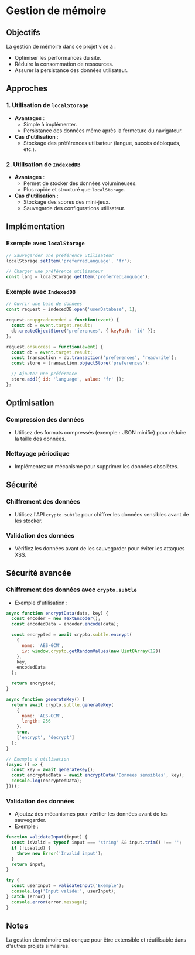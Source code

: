 # Gestion de mémoire

## Objectifs
La gestion de mémoire dans ce projet vise à :
- Optimiser les performances du site.
- Réduire la consommation de ressources.
- Assurer la persistance des données utilisateur.

## Approches
### 1. Utilisation de `localStorage`
- **Avantages** :
  - Simple à implémenter.
  - Persistance des données même après la fermeture du navigateur.
- **Cas d'utilisation** :
  - Stockage des préférences utilisateur (langue, succès débloqués, etc.).

### 2. Utilisation de `IndexedDB`
- **Avantages** :
  - Permet de stocker des données volumineuses.
  - Plus rapide et structuré que `localStorage`.
- **Cas d'utilisation** :
  - Stockage des scores des mini-jeux.
  - Sauvegarde des configurations utilisateur.

## Implémentation
### Exemple avec `localStorage`
```javascript
// Sauvegarder une préférence utilisateur
localStorage.setItem('preferredLanguage', 'fr');

// Charger une préférence utilisateur
const lang = localStorage.getItem('preferredLanguage');
```

### Exemple avec `IndexedDB`
```javascript
// Ouvrir une base de données
const request = indexedDB.open('userDatabase', 1);

request.onupgradeneeded = function(event) {
  const db = event.target.result;
  db.createObjectStore('preferences', { keyPath: 'id' });
};

request.onsuccess = function(event) {
  const db = event.target.result;
  const transaction = db.transaction('preferences', 'readwrite');
  const store = transaction.objectStore('preferences');

  // Ajouter une préférence
  store.add({ id: 'language', value: 'fr' });
};
```

## Optimisation
### Compression des données
- Utilisez des formats compressés (exemple : JSON minifié) pour réduire la taille des données.

### Nettoyage périodique
- Implémentez un mécanisme pour supprimer les données obsolètes.

## Sécurité
### Chiffrement des données
- Utilisez l'API `crypto.subtle` pour chiffrer les données sensibles avant de les stocker.

### Validation des données
- Vérifiez les données avant de les sauvegarder pour éviter les attaques XSS.

## Sécurité avancée
### Chiffrement des données avec `crypto.subtle`
- Exemple d'utilisation :
```javascript
async function encryptData(data, key) {
  const encoder = new TextEncoder();
  const encodedData = encoder.encode(data);

  const encrypted = await crypto.subtle.encrypt(
    {
      name: 'AES-GCM',
      iv: window.crypto.getRandomValues(new Uint8Array(12))
    },
    key,
    encodedData
  );

  return encrypted;
}

async function generateKey() {
  return await crypto.subtle.generateKey(
    {
      name: 'AES-GCM',
      length: 256
    },
    true,
    ['encrypt', 'decrypt']
  );
}

// Exemple d'utilisation
(async () => {
  const key = await generateKey();
  const encryptedData = await encryptData('Données sensibles', key);
  console.log(encryptedData);
})();
```

### Validation des données
- Ajoutez des mécanismes pour vérifier les données avant de les sauvegarder.
- Exemple :
```javascript
function validateInput(input) {
  const isValid = typeof input === 'string' && input.trim() !== '';
  if (!isValid) {
    throw new Error('Invalid input');
  }
  return input;
}

try {
  const userInput = validateInput('Exemple');
  console.log('Input validé:', userInput);
} catch (error) {
  console.error(error.message);
}
```

## Notes
La gestion de mémoire est conçue pour être extensible et réutilisable dans d'autres projets similaires.
